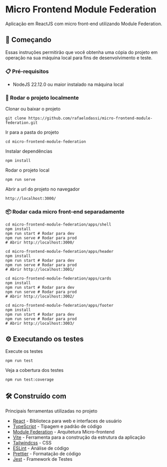 # Micro Frontend Module Federation

Aplicação em ReactJS com micro front-end utilizando Module Federation.

## 🚀 Começando

Essas instruções permitirão que você obtenha uma cópia do projeto em operação na sua máquina local para fins de desenvolvimento e teste.

### 📋 Pré-requisitos

- NodeJS 22.12.0 ou maior instalado na máquina local

### 🔧 Rodar o projeto localmente

Clonar ou baixar o projeto

```
git clone https://github.com/rafaelodassi/micro-frontend-module-federation.git
```

Ir para a pasta do projeto

```
cd micro-frontend-module-federation
```

Instalar dependências

```
npm install
```

Rodar o projeto local

```
npm run serve
```

Abrir a url do projeto no navegador

```
http://localhost:3000/
```

### 📦 Rodar cada micro front-end separadamente

```
cd micro-frontend-module-federation/apps/shell
npm install
npm run start # Rodar para dev
npm run serve # Rodar para prod
# Abrir http://localhost:3000/

cd micro-frontend-module-federation/apps/header
npm install
npm run start # Rodar para dev
npm run serve # Rodar para prod
# Abrir http://localhost:3001/

cd micro-frontend-module-federation/apps/cards
npm install
npm run start # Rodar para dev
npm run serve # Rodar para prod
# Abrir http://localhost:3002/

cd micro-frontend-module-federation/apps/footer
npm install
npm run start # Rodar para dev
npm run serve # Rodar para prod
# Abrir http://localhost:3003/
```

## ⚙️ Executando os testes

Execute os testes

```
npm run test
```

Veja a cobertura dos testes

```
npm run test:coverage
```

## 🛠️ Construído com

Principais ferramentas utilizadas no projeto

- [React](https://react.dev/) - Biblioteca para web e interfaces de usuário
- [TypeScript](https://www.typescriptlang.org/) - Tipagem e padrão de código
- [Module Federation](https://module-federation.io/) - Arquitetura Micro-frontend
- [Vite](https://vite.dev/) - Ferramenta para a construção da estrutura da aplicação
- [Tailwindcss](https://tailwindcss.com/) - CSS
- [ESLint](https://eslint.org/) - Análise de código
- [Prettier](https://prettier.io/) - Formatação de código
- [Jest](https://jestjs.io/pt-BR/) - Framework de Testes
